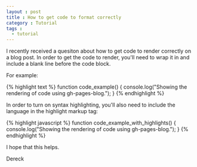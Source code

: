 ```yaml
---
layout : post
title : How to get code to format correctly
category : Tutorial
tags :
  - tutorial
---
```


I recently received a quesiton about how to get code to render correctly on a blog post. In order to get the code to render, you'll need to wrap it in and include a blank line before the code block.

For example:

{% highlight text %}
function code_example() {
  console.log("Showing the rendering of code using gh-pages-blog.");
}
{% endhighlight %}

In order to turn on syntax highlighting, you'll also need to include the language in the highlight markup tag:

{% highlight javascript %}
function code_example_with_highlights() {
  console.log("Showing the rendering of code using gh-pages-blog.");
}
{% endhighlight %}

I hope that this helps.

Dereck

